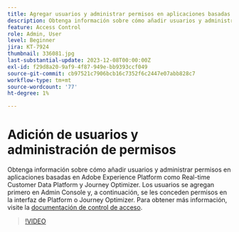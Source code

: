 ```yaml
---
title: Agregar usuarios y administrar permisos en aplicaciones basadas en Adobe Experience Platform
description: Obtenga información sobre cómo añadir usuarios y administrar permisos en aplicaciones basadas en Adobe Experience Platform.
feature: Access Control
role: Admin, User
level: Beginner
jira: KT-7924
thumbnail: 336081.jpg
last-substantial-update: 2023-12-08T00:00:00Z
exl-id: f29d8a20-9af9-4f87-949e-bb9393ccf049
source-git-commit: cb97521c7906bcb16c7352f6c2447e07abb828c7
workflow-type: tm+mt
source-wordcount: '77'
ht-degree: 1%

---
```


# Adición de usuarios y administración de permisos

Obtenga información sobre cómo añadir usuarios y administrar permisos en aplicaciones basadas en Adobe Experience Platform como Real-time Customer Data Platform y Journey Optimizer. Los usuarios se agregan primero en Admin Console y, a continuación, se les conceden permisos en la interfaz de Platform o Journey Optimizer. Para obtener más información, visite la [documentación de control de acceso](https://experienceleague.adobe.com/docs/experience-platform/access-control/home.html?lang=es).

>[!VIDEO](https://video.tv.adobe.com/v/336081?learn=on)
